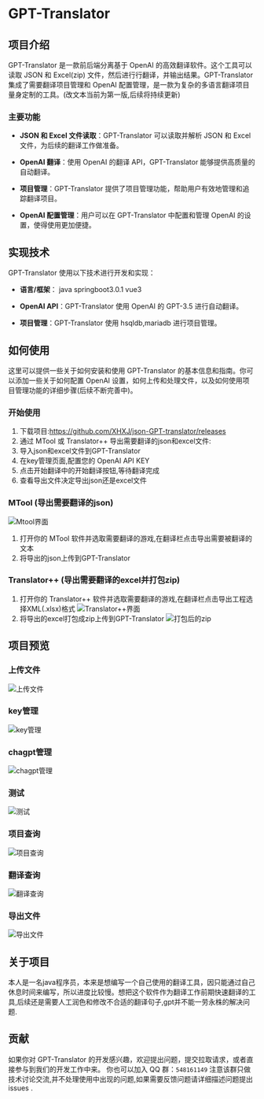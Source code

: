 # GPT-Translator

## 项目介绍

GPT-Translator 是一款前后端分离基于 OpenAI 的高效翻译软件。这个工具可以读取 JSON 和 Excel(zip) 文件，然后进行行翻译，并输出结果。GPT-Translator 集成了需要翻译项目管理和 OpenAI 配置管理，是一款为复杂的多语言翻译项目量身定制的工具。(改文本当前为第一版,后续将持续更新)

### 主要功能

- **JSON 和 Excel 文件读取**：GPT-Translator 可以读取并解析 JSON 和 Excel 文件，为后续的翻译工作做准备。

- **OpenAI 翻译**：使用 OpenAI 的翻译 API，GPT-Translator 能够提供高质量的自动翻译。

- **项目管理**：GPT-Translator 提供了项目管理功能，帮助用户有效地管理和追踪翻译项目。

- **OpenAI 配置管理**：用户可以在 GPT-Translator 中配置和管理 OpenAI 的设置，使得使用更加便捷。

## 实现技术

GPT-Translator 使用以下技术进行开发和实现：

- **语言/框架**： java springboot3.0.1 vue3

- **OpenAI API**：GPT-Translator 使用 OpenAI 的 GPT-3.5 进行自动翻译。

- **项目管理**：GPT-Translator 使用 hsqldb,mariadb 进行项目管理。

## 如何使用

这里可以提供一些关于如何安装和使用 GPT-Translator 的基本信息和指南。你可以添加一些关于如何配置 OpenAI 设置，如何上传和处理文件，以及如何使用项目管理功能的详细步骤(后续不断完善中)。

### 开始使用
1. 下载项目:https://github.com/XHXJ/json-GPT-translator/releases
2. 通过 MTool 或 Translator++ 导出需要翻译的json和excel文件: 
3. 导入json和excel文件到GPT-Translator
4. 在key管理页面,配置您的 OpenAI API KEY
5. 点击开始翻译中的开始翻译按钮,等待翻译完成
6. 查看导出文件决定导出json还是excel文件

### MTool (导出需要翻译的json)
![Mtool界面](assets/4573091286107478.png)

1. 打开你的 MTool 软件并选取需要翻译的游戏,在翻译栏点击导出需要被翻译的文本
2. 将导出的json上传到GPT-Translator

### Translator++ (导出需要翻译的excel并打包zip)
1. 打开你的 Translator++ 软件并选取需要翻译的游戏,在翻译栏点击导出工程选择XML(.xlsx)格式
![Translator++界面](assets/Snipaste_2023-05-22_10-31-37.png)
2. 将导出的excel打包成zip上传到GPT-Translator
![打包后的zip](assets/Snipaste_2023-05-22_10-35-57.png)

## 项目预览
### 上传文件
![上传文件](assets/Snipaste_2023-05-22_10-19-13.png)
### key管理
![key管理](assets/Snipaste_2023-05-22_10-16-35.png)
### chagpt管理
![chagpt管理](assets/Snipaste_2023-05-22_10-17-01.png)
### 测试
![测试](assets/Snipaste_2023-05-22_10-18-39.png)
### 项目查询
![项目查询](assets/Snipaste_2023-05-22_10-20-57.png)
### 翻译查询
![翻译查询](assets/Snipaste_2023-05-22_10-21-33.png)
### 导出文件
![导出文件](assets/Snipaste_2023-05-22_10-21-53.png)

## 关于项目
本人是一名java程序员，本来是想编写一个自己使用的翻译工具，因只能通过自己休息时间来编写，所以进度比较慢。想把这个软件作为翻译工作前期快速翻译的工具,后续还是需要人工润色和修改不合适的翻译句子,gpt并不能一劳永株的解决问题.

## 贡献

如果你对 GPT-Translator 的开发感兴趣，欢迎提出问题，提交拉取请求，或者直接参与到我们的开发工作中来。 你也可以加入 QQ 群：`548161149` 注意该群只做技术讨论交流,并不处理使用中出现的问题,如果需要反馈问题请详细描述问题提出 issues .
